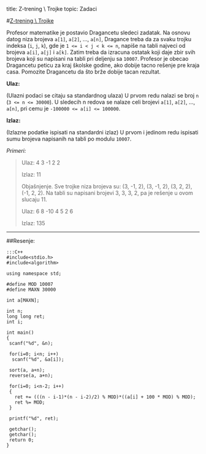 title: Z-trening \ Trojke
topic: Zadaci

#[Z-trening \ Trojke](http://z-trening.com/tasks.php?show_task=5000000125)

Profesor matematike je postavio Dragancetu sledeci zadatak. Na osnovu datog niza brojeva `a[1]`, `a[2]`, ..., `a[n]`, Dragance treba da za svaku trojku indeksa (`i`, `j`, `k`), gde je `1 <= i < j < k <= n`, napiše na tabli najveci od brojeva `a[i]`, `a[j]` i `a[k]`. Zatim treba da izracuna ostatak koji daje zbir svih brojeva koji su napisani na tabli pri deljenju sa `10007`. Profesor je obecao Dragancetu peticu za kraj školske godine, ako dobije tacno rešenje pre kraja casa. Pomozite Dragancetu da što brže dobije tacan rezultat. 

**Ulaz:**

(Ulazni podaci se citaju sa standardnog ulaza) U prvom redu nalazi se broj `n` (`3 <= n <= 30000`). U sledecih n redova se nalaze celi brojevi `a[1]`, `a[2]`, ..., `a[n]`, pri cemu je `-100000 <= a[i] <= 100000`. 

**Izlaz:**

(Izlazne podatke ispisati na standardni izlaz) U prvom i jedinom redu ispisati sumu brojeva napisanih na tabli po modulu `10007`. 

*Primeri:*

> Ulaz:
> 4
> 3
> -1
> 2
> 2
> 
> Izlaz:
> 11
> 
> Objašnjenje.
> Sve trojke niza brojeva su: (3, -1, 2), (3, -1, 2), (3, 2, 2), (-1, 2, 2). Na tabli su napisani brojevi 3, 3, 3, 2, pa je rešenje u ovom slucaju 11.
> 
> Ulaz:
> 6
> 8
> -10
> 4
> 5
> 2
> 6
> 
> Izlaz:
> 135

---

##Resenje:

	:::C++
	#include<stdio.h>
	#include<algorithm>
	
	using namespace std;
	 
	#define MOD 10007
	#define MAXN 30000
	 
	int a[MAXN];
	 
	int n;
	long long ret;
	int i;
	 
	int main()
	{
	 scanf("%d", &n);
	 
	 for(i=0; i<n; i++)
	  scanf("%d", &a[i]);
	 
	 sort(a, a+n);
	 reverse(a, a+n);
	 
	 for(i=0; i<n-2; i++)
	 {
	   ret += (((n - i-1)*(n - i-2)/2) % MOD)*((a[i] + 100 * MOD) % MOD);
	   ret %= MOD;
	 }
	 
	 printf("%d", ret);
	 
	 getchar();
	 getchar();
	 return 0;
	}
